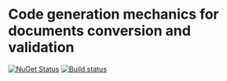 # Code generation mechanics for documents conversion and validation

[![NuGet Status](https://img.shields.io/nuget/v/GrobExp.Mutators.svg)](https://www.nuget.org/packages/GrobExp.Mutators/)
[![Build status](https://ci.appveyor.com/api/projects/status/rqyf5ndta4770afq?svg=true)](https://ci.appveyor.com/project/vostok/grobexp-mutators)